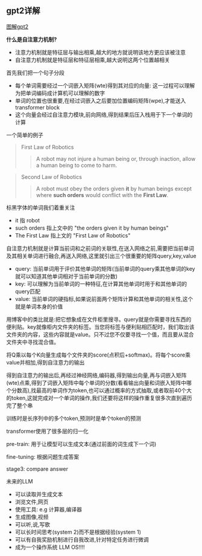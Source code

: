 ## gpt2详解

[图解gpt2](https://jalammar.github.io/illustrated-gpt2/)

**什么是自注意力机制?**

- 注意力机制就是特征层与输出相乘,越大的地方就说明该地方更应该被注意
- 自注意力机制就是特征层和特征层相乘,越大说明这两个位置越相关

首先我们把一个句子分段

- 每个单词需要经过一个词嵌入矩阵(wte)得到其对应的向量: 这一过程可以理解为把单词编码成计算机可以理解的数字
- 单词的位置也很重要,在经过词嵌入之后要加位置编码矩阵(wpe),才能送入transformer block
- 这个向量会经过自注意力模块,前向网络,得到结果后压入栈用于下一个单词的计算

一个简单的例子

>First Law of Robotics
>>A robot may not injure a human being or, through inaction, allow a human being to come to harm.

>Second Law of Robotics
>>A robot must obey the orders given **it** by human beings except where **such orders** would conflict with the **First Law**.

标黑字体的单词我们着重关注

- it 指 robot
- such orders 指上文中的 "the orders given it by human beings"
- The First Law 指上文的 "First Law of Robotics"

自注意力机制就是计算当前词和之前词的关联性,在送入网络之前,需要把当前单词及其相关单词进行融合,再送入网络,这里就引出三个很重要的矩阵query,key,value

- query: 当前单词用于评价其他单词的矩阵(当前单词的query乘其他单词的key就可以知道其他单词相对于当前单词的分数)
- key: 可以理解为当前单词的一种特征,在计算其他单词时用于和其他单词的query匹配
- value: 当前单词的硬指标,如果说前面两个矩阵计算和其他单词的相关性,这个就是单词本身的价值


用博客中的类比就是:把它想象成在文件柜里搜寻。query就是你需要寻找东西的便利贴。key就像柜内文件夹的标签。当您将标签与便利贴相匹配时，我们取出该文件夹的内容，这些内容就是value。只不过您不仅要寻找一个值，而且要从混合文件夹中寻找混合值。

将Q乘以每个K向量生成每个文件夹的score(点积后+softmax)。将每个score乘value并相加,得到自注意力的输出

得到自注意力的输出后,再经过神经网络,编码器,得到输出向量,再与词嵌入矩阵(wte)点乘,得到了词嵌入矩阵中每个单词的分数(看看输出向量和词嵌入矩阵中哪个分数高),找最高的单词作为token,也可以通过概率的方式抽取,或者取前40个大的token,这就完成对一个单词的操作,我们还要将这样的操作重复很多次直到遍历完了整个串

训练时是长序列中的多个token,预测时是单个token的预测

transformer使用了很多层的归一化


pre-train: 用于让模型可以生成文本(通过前面的词生成下一个词)
 
fine-tuning: 根据问题生成答案

stage3: compare answer

未来的LLM

- 可以读取并生成文本
- 浏览文件,网页
- 使用工具: e.g 计算器,编译器
- 生成图像,视频
- 可以听,说,写歌
- 可以长时间思考(system 2)而不是根据经验(system 1)
- 可以有自我奖励机制进行自我改进,针对特定任务进行微调
- 成为一个操作系统 LLM OS!!!!
